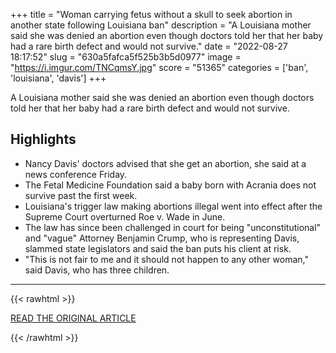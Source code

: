 +++
title = "Woman carrying fetus without a skull to seek abortion in another state following Louisiana ban"
description = "A Louisiana mother said she was denied an abortion even though doctors told her that her baby had a rare birth defect and would not survive."
date = "2022-08-27 18:17:52"
slug = "630a5fafca5f525b3b5d0977"
image = "https://i.imgur.com/TNCqmsY.jpg"
score = "51365"
categories = ['ban', 'louisiana', 'davis']
+++

A Louisiana mother said she was denied an abortion even though doctors told her that her baby had a rare birth defect and would not survive.

## Highlights

- Nancy Davis' doctors advised that she get an abortion, she said at a news conference Friday.
- The Fetal Medicine Foundation said a baby born with Acrania does not survive past the first week.
- Louisiana's trigger law making abortions illegal went into effect after the Supreme Court overturned Roe v. Wade in June.
- The law has since been challenged in court for being "unconstitutional" and "vague" Attorney Benjamin Crump, who is representing Davis, slammed state legislators and said the ban puts his client at risk.
- "This is not fair to me and it should not happen to any other woman," said Davis, who has three children.

---

{{< rawhtml >}}
  <p class="article-category">
    <a target="_blank" href="https://www.nbcnews.com/news/us-news/louisiana-woman-carrying-fetus-skull-seek-abortion-another-state-rcna45005?cid=sm_npd_nn_tw_ma">READ THE ORIGINAL ARTICLE</a>
  </p>
{{< /rawhtml >}}
